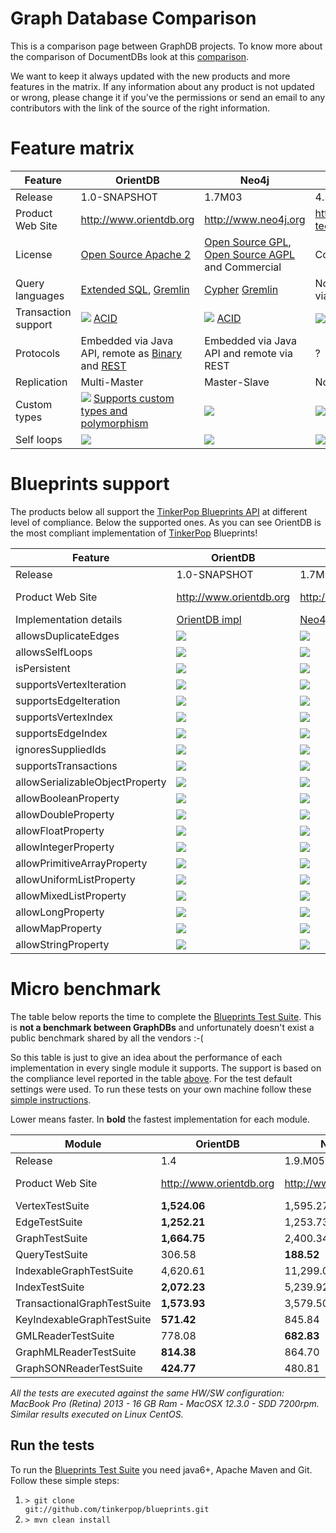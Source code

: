 # Graph Database Comparison

This is a comparison page between GraphDB projects. To know more about the comparison of DocumentDBs look at this [comparison](DocumentDB-Comparison.md).

We want to keep it always updated with the new products and more features in the matrix. If any information about any product is not updated or wrong, please change it if you've the permissions or send an email to any contributors with the link of the source of the right information.

# Feature matrix

| Feature | OrientDB | Neo4j   | DEX     | InfiniteGraph |
|---------|----------|---------|---------|---------------|
| Release | 1.0-SNAPSHOT | 1.7M03 | 4.5.1 | 2.1 |
| Product Web Site | http://www.orientdb.org | http://www.neo4j.org | http://www.sparsity-technologies.com | http://objectivity.com/INFINITEGRAPH |
|  License | [Open Source Apache 2](http://www.apache.org/licenses/LICENSE-2.0.html) | [Open Source GPL](http://www.gnu.org/licenses/gpl-3.0.html), [Open Source AGPL](http://www.gnu.org/licenses/agpl-3.0.html) and Commercial | Commercial | [Commercial](http://objectivity.com/support) |
|  Query languages | [Extended SQL](SQL.md), [Gremlin](https://github.com/tinkerpop/gremlin/wiki) | [Cypher](http://docs.neo4j.org/chunked/1.4/cypher-query-lang.html) [Gremlin](https://github.com/tinkerpop/gremlin/wiki) | Not available, only via API | [Gremlin](https://github.com/tinkerpop/gremlin/wiki), Java API |
|  Transaction support | ![](http://www.orientdb.org/images/ok.png)  [ACID](http://en.wikipedia.org/wiki/ACID) | ![](http://www.orientdb.org/images/ok.png)  [ACID](http://en.wikipedia.org/wiki/ACID) | ![](http://www.orientdb.org/images/no.png) | ![](http://www.orientdb.org/images/ok.png)  [ACID](http://en.wikipedia.org/wiki/ACID) |
|  Protocols | Embedded via Java API, remote as [Binary](Network-Binary-Protocol.md) and [REST](OrientDB-REST.md) | Embedded via Java API and remote via REST | ? | Embedded via Java API, Remote database access via TCP |
|  Replication | Multi-Master | Master-Slave | No | ![](http://www.orientdb.org/images/no.png) |
|  Custom types | ![](http://www.orientdb.org/images/ok.png) [Supports custom types and polymorphism](Graph-Schema.md) | ![](http://www.orientdb.org/images/no.png) | ![](http://www.orientdb.org/images/no.png) | ![](http://www.orientdb.org/images/ok.png) Supports custom types and polymorphism |
|  Self loops | ![](http://www.orientdb.org/images/ok.png) | ![](http://www.orientdb.org/images/ok.png) | ![](http://www.orientdb.org/images/ok.png) | ![](http://www.orientdb.org/images/ok.png) |


# Blueprints support

The products below all support the [TinkerPop Blueprints API](https://github.com/tinkerpop/blueprints/wiki/) at different level of compliance. Below the supported ones. As you can see OrientDB is the most compliant implementation of [TinkerPop](http://www.tinkerpop.com) Blueprints!

| Feature | OrientDB | Neo4j | DEX | InfiniteGraph |
|---------|----------|---------|---------|---------------|
|   Release  |  1.0-SNAPSHOT  |  1.7M03 |  4.5.1  |  2.1  |
|  Product Web Site | http://www.orientdb.org | http://www.neo4j.org | http://www.sparsity-technologies.com | http://objectivity.com/INFINITEGRAPH |
|  Implementation details | [OrientDB impl](https://github.com/tinkerpop/blueprints/wiki/OrientDB-Implementation) | [Neo4j impl](https://github.com/tinkerpop/blueprints/wiki/Neo4j-Implementation) | [DEX impl](https://github.com/tinkerpop/blueprints/wiki/Dex-Implementation) | [InfiniteGraph impl](https://github.com/tinkerpop/blueprints/wiki/InfiniteGraph-Implementation) [Known limitations](http://wiki.infinitegraph.com/2.1/w/index.php?title=Understanding_InfiniteGraph_Blueprints_Capabilities_and_Limitations) |
|  allowsDuplicateEdges | ![](http://www.orientdb.org/images/ok.png) | ![](http://www.orientdb.org/images/ok.png) | ![](http://www.orientdb.org/images/ok.png) | ? |
|  allowsSelfLoops | ![](http://www.orientdb.org/images/ok.png) | ![](http://www.orientdb.org/images/ok.png) | ![](http://www.orientdb.org/images/ok.png) | ? |
|  isPersistent | ![](http://www.orientdb.org/images/ok.png) | ![](http://www.orientdb.org/images/ok.png) | ![](http://www.orientdb.org/images/ok.png) | ? |
|  supportsVertexIteration | ![](http://www.orientdb.org/images/ok.png) | ![](http://www.orientdb.org/images/ok.png) | ![](http://www.orientdb.org/images/ok.png) | ? |
|  supportsEdgeIteration | ![](http://www.orientdb.org/images/ok.png) | ![](http://www.orientdb.org/images/ok.png) | ![](http://www.orientdb.org/images/ok.png) | ? |
|  supportsVertexIndex | ![](http://www.orientdb.org/images/ok.png) | ![](http://www.orientdb.org/images/ok.png) | ![](http://www.orientdb.org/images/no.png) | ? |
|  supportsEdgeIndex | ![](http://www.orientdb.org/images/ok.png) | ![](http://www.orientdb.org/images/ok.png) | ![](http://www.orientdb.org/images/no.png) | ? |
|  ignoresSuppliedIds | ![](http://www.orientdb.org/images/ok.png) | ![](http://www.orientdb.org/images/ok.png) | ![](http://www.orientdb.org/images/ok.png) | ? |
|  supportsTransactions | ![](http://www.orientdb.org/images/ok.png) | ![](http://www.orientdb.org/images/ok.png) | ![](http://www.orientdb.org/images/no.png) | ? |
|  allowSerializableObjectProperty | ![](http://www.orientdb.org/images/ok.png) | ![](http://www.orientdb.org/images/no.png) | ![](http://www.orientdb.org/images/no.png) | ? |
|  allowBooleanProperty | ![](http://www.orientdb.org/images/ok.png) | ![](http://www.orientdb.org/images/ok.png) | ![](http://www.orientdb.org/images/ok.png) | ? |
|  allowDoubleProperty | ![](http://www.orientdb.org/images/ok.png) | ![](http://www.orientdb.org/images/ok.png) | ![](http://www.orientdb.org/images/ok.png) | ? |
|  allowFloatProperty | ![](http://www.orientdb.org/images/ok.png) | ![](http://www.orientdb.org/images/ok.png) | ![](http://www.orientdb.org/images/ok.png) | ? |
|  allowIntegerProperty | ![](http://www.orientdb.org/images/ok.png) | ![](http://www.orientdb.org/images/ok.png) | ![](http://www.orientdb.org/images/ok.png) | ? |
|  allowPrimitiveArrayProperty | ![](http://www.orientdb.org/images/ok.png) | ![](http://www.orientdb.org/images/ok.png) | ![](http://www.orientdb.org/images/no.png) | ? |
|  allowUniformListProperty | ![](http://www.orientdb.org/images/ok.png) | ![](http://www.orientdb.org/images/ok.png) | ![](http://www.orientdb.org/images/no.png) | ? |
|  allowMixedListProperty | ![](http://www.orientdb.org/images/ok.png) | ![](http://www.orientdb.org/images/no.png) | ![](http://www.orientdb.org/images/no.png) | ? |
|  allowLongProperty | ![](http://www.orientdb.org/images/ok.png) | ![](http://www.orientdb.org/images/ok.png) | ![](http://www.orientdb.org/images/no.png) | ? |
|  allowMapProperty | ![](http://www.orientdb.org/images/ok.png) | ![](http://www.orientdb.org/images/no.png) | ![](http://www.orientdb.org/images/no.png) | ? |
|  allowStringProperty | ![](http://www.orientdb.org/images/ok.png) | ![](http://www.orientdb.org/images/ok.png) | ![](http://www.orientdb.org/images/ok.png) | ? |

# Micro benchmark

The table below reports the time to complete the [Blueprints Test Suite](https://github.com/tinkerpop/blueprints/wiki/Property-Graph-Model-Test-Suite). This is **not a benchmark between GraphDBs** and unfortunately doesn't exist a public benchmark shared by all the vendors :-(

So this table is just to give an idea about the performance of each implementation in every single module it supports. The support is based on the compliance level reported in the table [above](#Blueprints_support). For the test default settings were used. To run these tests on your own machine follow these [simple instructions](#Run_the_tests).

Lower means faster. In **bold** the fastest implementation for each module.

| Module|OrientDB | Neo4j | DEX | InfiniteGraph |
|---------|----------|---------|---------|---------------|
| Release | 1.4 | 1.9.M05 | 4.8.0 | 2.1 |
| Product Web Site | http://www.orientdb.org | http://www.neo4j.org | http://www.sparsity-technologies.com | http://objectivity.com/INFINITEGRAPH |
| VertexTestSuite | **1,524.06** | 1,595.27 | 4,488.28 | ? |
| EdgeTestSuite | **1,252.21** | 1,253.73 | 3,865.85 | ? |
| GraphTestSuite | **1,664.75** | 2,400.34 | 4,680.80 | ? |
| QueryTestSuite | 306.58 | **188.52** | 612.73 | ? |
| IndexableGraphTestSuite | 4,620.61 | 11,299.02 | **1070.75** | ? |
| IndexTestSuite | **2,072.23** | 5,239.92 | not supported | ? |
| TransactionalGraphTestSuite | **1,573.93** | 3,579.50 | not supported | ? |
| KeyIndexableGraphTestSuite | **571.42** | 845.84 | not supported | ? |
| GMLReaderTestSuite | 778.08 | **682.83** | not supported | ? |
| GraphMLReaderTestSuite | **814.38** | 864.70 | 2,316.79 | ? |
| GraphSONReaderTestSuite | **424.77** | 480.81 | 1223.24 | ? |

*All the tests are executed against the same HW/SW configuration: MacBook Pro (Retina) 2013 - 16 GB Ram - MacOSX 12.3.0 - SDD 7200rpm. Similar results executed on Linux CentOS.*

## Run the tests

To run the [Blueprints Test Suite](https://github.com/tinkerpop/blueprints/wiki/Property-Graph-Model-Test-Suite) you need java6+, Apache Maven and Git. Follow these simple steps:

1. <code>&gt; git clone git://github.com/tinkerpop/blueprints.git</code>
1. <code>&gt; mvn clean install</code>
